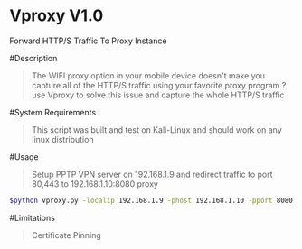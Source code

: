 # Vproxy V1.0
Forward HTTP/S Traffic To Proxy Instance

#Description
> The WIFI proxy option in your mobile device doesn't make you capture all of the HTTP/S traffic using your favorite proxy program ? use Vproxy to solve this issue and capture the whole HTTP/S traffic

#System Requirements
> This script was built and test on Kali-Linux and should work on any linux distribution

#Usage
>Setup PPTP VPN server on 192.168.1.9 and redirect traffic to port 80,443 to 192.168.1.10:8080 proxy
```sh
$python vproxy.py -localip 192.168.1.9 -phost 192.168.1.10 -pport 8080 -port 80,443
```
#Limitations
>Certificate Pinning
